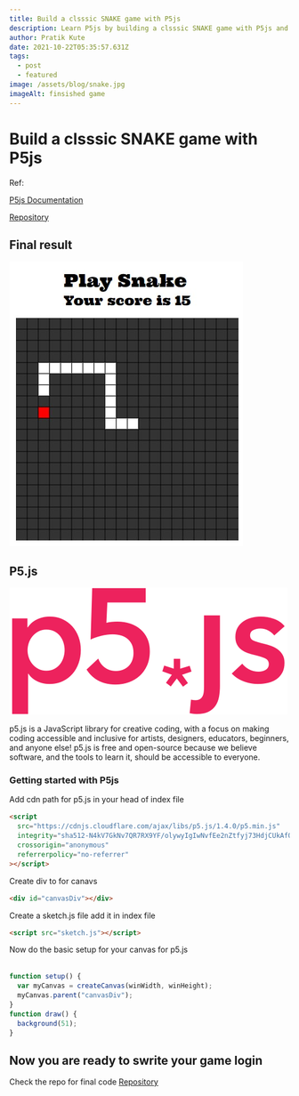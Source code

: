 ```yaml
---
title: Build a clsssic SNAKE game with P5js
description: Learn P5js by building a clsssic SNAKE game with P5js and javascript
author: Pratik Kute
date: 2021-10-22T05:35:57.631Z
tags:
  - post
  - featured
image: /assets/blog/snake.jpg
imageAlt: finsished game
---
```


# Build a clsssic SNAKE game with P5js

Ref:

[P5js Documentation](https://p5js.org/)

[Repository](https://github.com/pratikkute/snake-p5js)

## Final result

<img src="./assets/snake.jpg"
alt="Logo"/>

## P5.js

<img src="./assets/p5js.svg"
alt="p5js"/>

p5.js is a JavaScript library for creative coding, with a focus on making coding accessible and inclusive for artists, designers, educators, beginners, and anyone else! p5.js is free and open-source because we believe software, and the tools to learn it, should be accessible to everyone.

### Getting started with P5js

Add cdn path for p5.js in your head of index file

```html
<script
  src="https://cdnjs.cloudflare.com/ajax/libs/p5.js/1.4.0/p5.min.js"
  integrity="sha512-N4kV7GkNv7QR7RX9YF/olywyIgIwNvfEe2nZtfyj73HdjCUkAfOBDbcuJ/cTaN04JKRnw1YG1wnUyNKMsNgg3g=="
  crossorigin="anonymous"
  referrerpolicy="no-referrer"
></script>
```

Create div to for canavs

```html
<div id="canvasDiv"></div>
```

Create a sketch.js file add it in index file

```html
<script src="sketch.js"></script>
```

Now do the basic setup for your canvas for p5.js

```js

function setup() {
  var myCanvas = createCanvas(winWidth, winHeight);
  myCanvas.parent("canvasDiv");
}
function draw() {
  background(51);
}
```

## Now you are ready to swrite your game login

Check the repo for final code [Repository](https://github.com/pratikkute/snake-p5js)